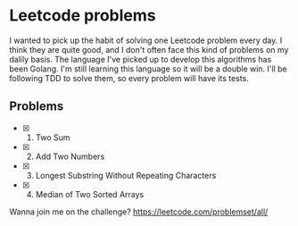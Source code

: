 # Leetcode problems

I wanted to pick up the habit of solving one Leetcode problem every day. I think they are quite good, and I don't often face this kind of problems on my dalily basis. 
The language I've picked up to develop this algorithms has been Golang. I'm still learning this language so it will be a double win. 
I'll be following TDD to solve them, so every problem will have its tests.

## Problems 
- [x] 1. Two Sum
- [x] 2. Add Two Numbers
- [x] 3. Longest Substring Without Repeating Characters
- [x] 4. Median of Two Sorted Arrays

Wanna join me on the challenge? https://leetcode.com/problemset/all/